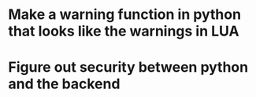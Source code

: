 
# Make a warning function in python that looks like the warnings in LUA
# Figure out security between python and the backend